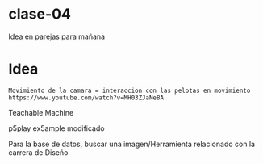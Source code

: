 # clase-04

Idea en parejas para mañana

# Idea

```Movimiento de la camara = interaccion con las pelotas en movimiento```
```https://www.youtube.com/watch?v=MH03ZJaNe8A```

Teachable Machine

p5play ex5ample modificado

Para la base de datos, buscar una imagen/Herramienta relacionado con la carrera de Diseño
